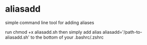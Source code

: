 # aliasadd
simple command line tool for adding aliases

run chmod +x aliasadd.sh
then simply add     alias aliasadd='/path-to-aliasadd.sh'     to the bottom of your .bashrc/.zshrc
